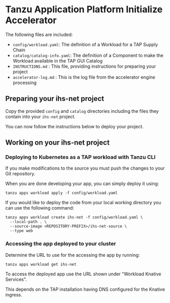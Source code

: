 # Tanzu Application Platform Initialize Accelerator

The following files are included:
- `config/workload.yaml`: The definition of a Workload for a TAP Supply Chain
- `catalog/catalog-info.yaml`: The definition of a Component to make the Workload available in the TAP GUI Catalog
- `INSTRUCTIONS.md` : This file, providing instructions for preparing your project
- `accelerator-log.md` : This is the log file from the accelerator engine processing

## Preparing your ihs-net project

Copy the provided `config` and `catalog` directories including the files they contain into your `ihs-net` project.

You can now follow the instructions below to deploy your project.

## Working on your ihs-net project

### Deploying to Kubernetes as a TAP workload with Tanzu CLI

If you make modifications to the source you must push the changes to your Git repository.

When you are done developing your app, you can simply deploy it using:

```
tanzu apps workload apply -f config/workload.yaml
```

If you would like to deploy the code from your local working directory you can use the following command:

```
tanzu apps workload create ihs-net -f config/workload.yaml \
  --local-path . \
  --source-image <REPOSITORY-PREFIX>/ihs-net-source \
  --type web
```

### Accessing the app deployed to your cluster

Determine the URL to use for the accessing the app by running:

```
tanzu apps workload get ihs-net
```

To access the deployed app use the URL shown under "Workload Knative Services".

This depends on the TAP installation having DNS configured for the Knative ingress.
